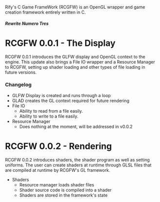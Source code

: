 Rify's C Game FrameWork (RCGFW) is an OpenGL wrapper and game creation framework entirely written in C.

##### Rewrite Numero Tres

# RCGFW 0.0.1 - The Display
RCGFW 0.0.1 introduces the GLFW display and OpenGL context to the engine.  This update also brings a File IO wrapper and a Resource Manager to RCGFW, setting up shader loading and other types of file loading in future versions.

### Changelog
- GLFW Display is created and runs through a loop
- GLAD creates the GL context required for future rendering
- File IO
    + Ability to read from a file easily.
    + Ability to write to a file easily.
- Resource Manager
    + Does nothing at the moment, will be addressed in v0.0.2

# RCGFW 0.0.2 - Rendering
RCGFW 0.0.2 introduces shaders, the shader program as well as setting uniforms.  The user can create shaders at runtime through GLSL files that are compiled at runtime by RCGFW's GL framework.

- Shaders
    + Resource manager loads shader files
    + Shader source code is compiled into a shader
    + Shaders are stored in the framework's state